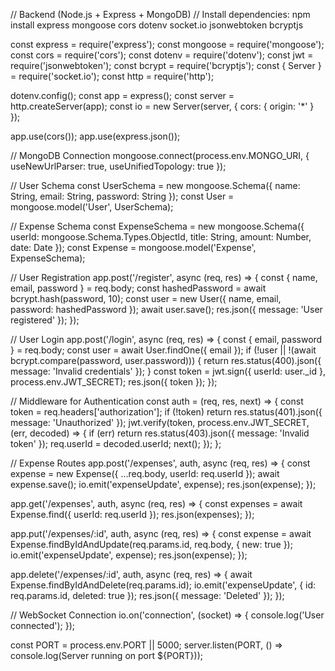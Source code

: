 // Backend (Node.js + Express + MongoDB) // Install dependencies: npm install express mongoose cors dotenv socket.io jsonwebtoken bcryptjs

const express = require('express'); const mongoose = require('mongoose'); const cors = require('cors'); const dotenv = require('dotenv'); const jwt = require('jsonwebtoken'); const bcrypt = require('bcryptjs'); const { Server } = require('socket.io'); const http = require('http');

dotenv.config(); const app = express(); const server = http.createServer(app); const io = new Server(server, { cors: { origin: '*' } });

app.use(cors()); app.use(express.json());

// MongoDB Connection mongoose.connect(process.env.MONGO_URI, { useNewUrlParser: true, useUnifiedTopology: true });

// User Schema const UserSchema = new mongoose.Schema({ name: String, email: String, password: String }); const User = mongoose.model('User', UserSchema);

// Expense Schema const ExpenseSchema = new mongoose.Schema({ userId: mongoose.Schema.Types.ObjectId, title: String, amount: Number, date: Date }); const Expense = mongoose.model('Expense', ExpenseSchema);

// User Registration app.post('/register', async (req, res) => { const { name, email, password } = req.body; const hashedPassword = await bcrypt.hash(password, 10); const user = new User({ name, email, password: hashedPassword }); await user.save(); res.json({ message: 'User registered' }); });

// User Login app.post('/login', async (req, res) => { const { email, password } = req.body; const user = await User.findOne({ email }); if (!user || !(await bcrypt.compare(password, user.password))) { return res.status(400).json({ message: 'Invalid credentials' }); } const token = jwt.sign({ userId: user._id }, process.env.JWT_SECRET); res.json({ token }); });

// Middleware for Authentication const auth = (req, res, next) => { const token = req.headers['authorization']; if (!token) return res.status(401).json({ message: 'Unauthorized' }); jwt.verify(token, process.env.JWT_SECRET, (err, decoded) => { if (err) return res.status(403).json({ message: 'Invalid token' }); req.userId = decoded.userId; next(); }); };

// Expense Routes app.post('/expenses', auth, async (req, res) => { const expense = new Expense({ ...req.body, userId: req.userId }); await expense.save(); io.emit('expenseUpdate', expense); res.json(expense); });

app.get('/expenses', auth, async (req, res) => { const expenses = await Expense.find({ userId: req.userId }); res.json(expenses); });

app.put('/expenses/:id', auth, async (req, res) => { const expense = await Expense.findByIdAndUpdate(req.params.id, req.body, { new: true }); io.emit('expenseUpdate', expense); res.json(expense); });

app.delete('/expenses/:id', auth, async (req, res) => { await Expense.findByIdAndDelete(req.params.id); io.emit('expenseUpdate', { id: req.params.id, deleted: true }); res.json({ message: 'Deleted' }); });

// WebSocket Connection io.on('connection', (socket) => { console.log('User connected'); });

const PORT = process.env.PORT || 5000; server.listen(PORT, () => console.log(Server running on port ${PORT}));
